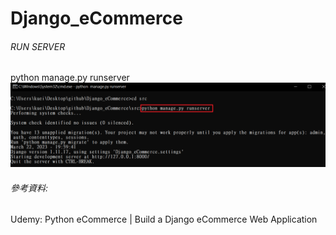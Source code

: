 # Django_eCommerce

###### RUN SERVER
python manage.py runserver
![run_server.png](md-img/run_server.png)

###### 參考資料:
Udemy: Python eCommerce | Build a Django eCommerce Web Application
